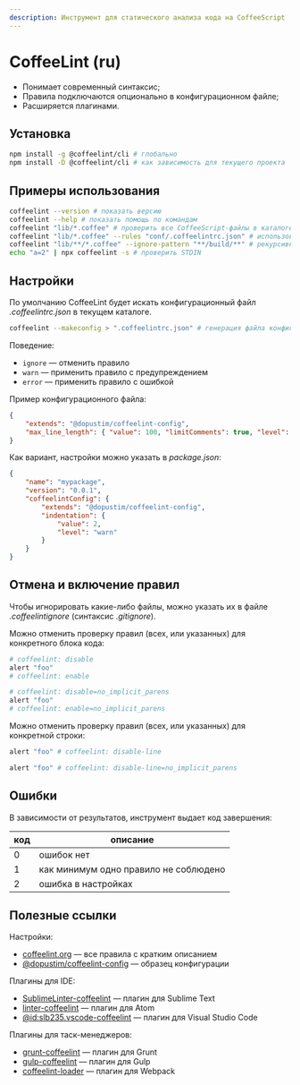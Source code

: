 ```yaml
---
description: Инструмент для статического анализа кода на CoffeeScript
---
```


# CoffeeLint (ru)

* Понимает современный синтаксис;
* Правила подключаются опционально в конфигурационном файле;
* Расширяется плагинами.

## Установка

```bash
npm install -g @coffeelint/cli # глобально
npm install -D @coffeelint/cli # как зависимость для текущего проекта
```

## Примеры использования

```bash
coffeelint --version # показать версию
coffeelint --help # показать помощь по командам
coffeelint "lib/*.coffee" # проверить все CoffeeScript-файлы в каталоге lib/
coffeelint "lib/*.coffee" --rules "conf/.coffeelintrc.json" # использовать указанный конфиг
coffeelint "lib/**/*.coffee" --ignore-pattern "**/build/**" # рекурсивно, исключить build
echo "a=2" | npx coffeelint -s # проверить STDIN
```

## Настройки

По умолчанию CoffeeLint будет искать конфигурационный файл _.coffeelintrc.json_ в текущем каталоге.

```bash
coffeelint --makeconfig > ".coffeelintrc.json" # генерация файла конфигурации
```

Поведение:

* `ignore` — отменить правило
* `warn` — применить правило с предупреждением
* `error` — применить правило с ошибкой

Пример конфигурационного файла:

```json
{
    "extends": "@dopustim/coffeelint-config",
    "max_line_length": { "value": 100, "limitComments": true, "level": "warn" }
}
```

Как вариант, настройки можно указать в _package.json_:

```json
{
    "name": "mypackage",
    "version": "0.0.1",
    "coffeelintConfig": {
        "extends": "@dopustim/coffeelint-config",
        "indentation": {
            "value": 2,
            "level": "warn"
        }
    }
}
```

## Отмена и включение правил

Чтобы игнорировать какие-либо файлы, можно указать их в файле _.coffeelintignore_ (синтаксис _.gitignore_).

Можно отменить проверку правил (всех, или указанных) для конкретного блока кода:

```coffeescript
# coffeelint: disable
alert "foo"
# coffeelint: enable

# coffeelint: disable=no_implicit_parens
alert "foo"
# coffeelint: enable=no_implicit_parens
```

Можно отменить проверку правил (всех, или указанных) для конкретной строки:

```coffeescript
alert "foo" # coffeelint: disable-line

alert "foo" # coffeelint: disable-line=no_implicit_parens
```

## Ошибки

В зависимости от результатов, инструмент выдает код завершения:

| код | описание                              |
| --- | ------------------------------------- |
| 0   | ошибок нет                            |
| 1   | как минимум одно правило не соблюдено |
| 2   | ошибка в настройках                   |

## Полезные ссылки

Настройки:

* [coffeelint.org](http://www.coffeelint.org/#options) — все правила с кратким описанием
* [@dopustim/coffeelint-config](https://github.com/dopustim/coffeelint-config) — образец конфигурации

Плагины для IDE:

* [SublimeLinter-coffeelint](https://packagecontrol.io/packages/SublimeLinter-coffeelint) — плагин для Sublime Text
* [linter-coffeelint](https://atom.io/packages/linter-coffeelint) — плагин для Atom
* [@id:slb235.vscode-coffeelint](https://marketplace.visualstudio.com/items?itemName=slb235.vscode-coffeelint) — плагин для Visual Studio Code

Плагины для таск-менеджеров:

* [grunt-coffeelint](https://www.npmjs.com/package/grunt-coffeelint) — плагин для Grunt
* [gulp-coffeelint](https://www.npmjs.com/package/gulp-coffeelint) — плагин для Gulp
* [coffeelint-loader](https://www.npmjs.com/package/coffeelint-loader) — плагин для Webpack
